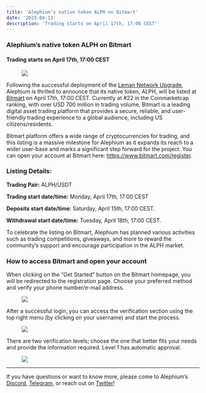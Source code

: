 ```yaml
---
title: 'Alephium’s native token ALPH on Bitmart'
date: '2023-04-13'
description: 'Trading starts on April 17th, 17:00 CEST'
---
```


### Alephium’s native token ALPH on Bitmart

#### Trading starts on April 17th, 17:00 CEST

<figure id="96a8" class="graf graf--figure graf-after--h4">
<img src="https://cdn-images-1.medium.com/max/800/0*UbGSPCikI7gEdDQW" class="graf-image" data-image-id="0*UbGSPCikI7gEdDQW" data-width="1280" data-height="720" data-is-featured="true" />
</figure>

Following the successful deployment of the <a href="https://medium.com/@alephium/the-leman-network-upgrade-is-live-f52c89b7dd6a" class="markup--anchor markup--p-anchor" data-href="https://medium.com/@alephium/the-leman-network-upgrade-is-live-f52c89b7dd6a" target="_blank">Leman Network Upgrade</a>, Alephium is thrilled to announce that its native token, ALPH, will be listed at <a href="https://www.bitmart.com/" class="markup--anchor markup--p-anchor" data-href="https://www.bitmart.com/" rel="noopener" target="_blank">Bitmart</a> on April 17th, 17:00 CEST. Currently at \#22 in the Coinmarketcap ranking, with over USD 700 million in trading volume, Bitmart is a leading digital asset trading platform that provides a secure, reliable, and user-friendly trading experience to a global audience, including US citizens/residents.

Bitmart platform offers a wide range of cryptocurrencies for trading, and this listing is a massive milestone for Alephium as it expands its reach to a wider user-base and marks a significant step forward for the project. You can open your account at Bitmart here: <a href="https://www.bitmart.com/register" class="markup--anchor markup--p-anchor" data-href="https://www.bitmart.com/register" rel="noopener" target="_blank">https://www.bitmart.com/register</a>.

### Listing Details:

**Trading Pair:** ALPH/USDT

**Trading start date/time:** Monday, April 17th, 17:00 CEST

**Deposits start date/time**: Saturday, April 15th, 17:00 CEST.

**Withdrawal start date/time:** Tuesday, April 18th, 17:00 CEST.

To celebrate the listing on Bitmart, Alephium has planned various activities such as trading competitions, giveaways, and more to reward the community’s support and encourage participation in the ALPH market.

### How to access Bitmart and open your account

When clicking on the “Get Started” button on the Bitmart homepage, you will be redirected to the registration page. Choose your preferred method and verify your phone number/e-mail address.

<figure id="029b" class="graf graf--figure graf-after--p">
<img src="https://cdn-images-1.medium.com/max/800/0*j9WIdzrX-2Cz6lqP" class="graf-image" data-image-id="0*j9WIdzrX-2Cz6lqP" data-width="1331" data-height="615" />
</figure>

After a successful login, you can access the verification section using the top right menu (by clicking on your username) and start the process.

<figure id="9b2e" class="graf graf--figure graf-after--p">
<img src="https://cdn-images-1.medium.com/max/800/0*-ctwTxvYUc4jspHI" class="graf-image" data-image-id="0*-ctwTxvYUc4jspHI" data-width="1350" data-height="358" />
</figure>

There are two verification levels; choose the one that better fits your needs and provide the information required. Level 1 has automatic approval.

<figure id="680e" class="graf graf--figure graf-after--p graf--trailing">
<img src="https://cdn-images-1.medium.com/max/800/0*Dg3KCzvP6AKYdGyP" class="graf-image" data-image-id="0*Dg3KCzvP6AKYdGyP" data-width="819" data-height="620" />
</figure>

---

If you have questions or want to know more, please come to Alephium’s <a href="http://alephium.org/discord" class="markup--anchor markup--p-anchor" data-href="http://alephium.org/discord" rel="noopener" target="_blank">Discord</a>, <a href="https://t.me/alephiumgroup" class="markup--anchor markup--p-anchor" data-href="https://t.me/alephiumgroup" rel="noopener" target="_blank">Telegram</a>, or reach out on <a href="https://twitter.com/alephium" class="markup--anchor markup--p-anchor" data-href="https://twitter.com/alephium" rel="noopener" target="_blank">Twitter</a>!

